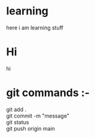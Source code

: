 # learning
here i am learning stuff
# Hi
hi

# git commands :-
git add . <br>
git commit -m "message" <br>
git status <br>
git push origin main
